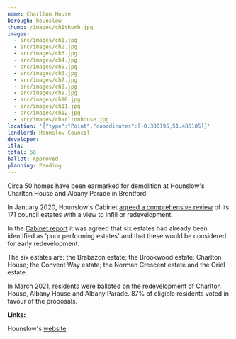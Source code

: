 ```yaml
---
name: Charlton House 
borough: hounslow
thumb: /images/ch1thumb.jpg
images:
  - src/images/ch1.jpg
  - src/images/ch2.jpg
  - src/images/ch3.jpg
  - src/images/ch4.jpg
  - src/images/ch5.jpg
  - src/images/ch6.jpg
  - src/images/ch7.jpg
  - src/images/ch8.jpg
  - src/images/ch9.jpg
  - src/images/ch10.jpg
  - src/images/ch11.jpg
  - src/images/ch12.jpg
  - src/images/charltonhouse.jpg
location: '{"type":"Point","coordinates":[-0.300195,51.486105]}'
landlord: Hounslow Council
developer:
itla:
total: 50
ballot: Approved
planning: Pending
---
```

Circa 50 homes have been earmarked for demolition at Hounslow's Charlton House and Albany Parade in Brentford.

In January 2020, Hounslow's Cabinet [agreed a comprehensive review](https://democraticservices.hounslow.gov.uk/documents/s157644/CEX432%20Housing%20Estate%20Regeneration%20Programme.pdf) of its 171 council estates with a view to infill or redevelopment.

In the [Cabinet report](https://democraticservices.hounslow.gov.uk/documents/s157644/CEX432%20Housing%20Estate%20Regeneration%20Programme.pdf) it was agreed that six estates had already been identified as 'poor performing estates' and that these would be considered for early redevelopment.

The six estates are: the Brabazon estate; the Brookwood estate; Charlton House; the Convent Way estate; the Norman Crescent estate and the Oriel estate.

In March 2021, residents were balloted on the redevelopment of Charlton House, Albany House and Albany Parade. 87% of eligible residents voted in favour of the proposals.

__Links:__  

Hounslow's [website](https://www.hounslow.gov.uk/news/article/2311/residents_overwhelmingly_voted_yes_to_the_exciting_plans_to_transform_their_estate)
